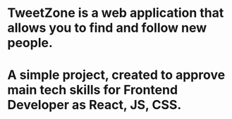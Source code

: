 # TweetZone is a web application that allows you to find and follow new people.

# A simple project, created to approve main tech skills for Frontend Developer as React, JS, CSS.

